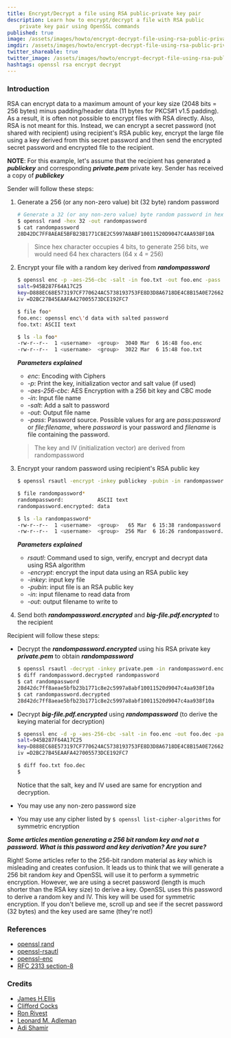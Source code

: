 ```yaml
---
title: Encrypt/Decrypt a file using RSA public-private key pair
description: Learn how to encrypt/decrypt a file with RSA public 
    private key pair using OpenSSL commands
published: true
image: /assets/images/howto/encrypt-decrypt-file-using-rsa-public-private-keys/encrypt-decrypt.png
imgdir: /assets/images/howto/encrypt-decrypt-file-using-rsa-public-private-keys/
twitter_shareable: true
twitter_image: /assets/images/howto/encrypt-decrypt-file-using-rsa-public-private-keys/encrypt-decrypt.png
hashtags: openssl rsa encrypt decrypt 
---
```


### Introduction
RSA can encrypt data to a maximum amount of your key size 
(2048 bits = 256 bytes) minus padding/header data (11 bytes for PKCS#1 v1.5 
padding). As a result, it is often not possible to encrypt files with RSA 
directly. Also, RSA is not meant for this. Instead, we can encrypt a secret 
password (not shared with recipient) using recipient's RSA public key, encrypt 
the large file using a key derived from this secret password and then send the
encrypted secret password and encrypted file to the recipient.

**NOTE**: For this example, let's assume that the recipient has generated a
_**publickey**_ and corresponding _**private.pem**_ private key. Sender has 
received a copy of _**publickey**_ 

Sender will follow these steps:

1. Generate a 256 (or any non-zero value) bit (32 byte) random password<br/>
  
    ```bash
    # Generate a 32 (or any non-zero value) byte random password in hex
    $ openssl rand -hex 32 -out randompassword
    $ cat randompassword
    28D42DC7FF8AEAE5BFB23B1771C8E2C5997A8ABF10011520D9047C4AA938F10A
    ```
    > Since hex character occupies 4 bits, to generate 256 bits, we would need 
    > 64 hex characters (64 x 4 = 256)

2. Encrypt your file with a random key derived from _**randompassword**_<br/>
    ```bash
    $ openssl enc -p -aes-256-cbc -salt -in foo.txt -out foo.enc -pass file:./randompassword
    salt=945B287F64A17C25
    key=D888EC68E573197CF770624AC5738193753FE8D3D8A6718DE4C8B15A0E726626
    iv =D2BC27B45EAAFA427005573DCE192FC7

    $ file foo*
    foo.enc: openssl enc\'d data with salted password
    foo.txt: ASCII text
    
    $ ls -la foo*
    -rw-r--r--  1 <username>  <group>  3040 Mar  6 16:48 foo.enc
    -rw-r--r--  1 <username>  <group>  3022 Mar  6 15:48 foo.txt
    ```
    _**Parameters explained**_
    * _enc_: Encoding with Ciphers
    * _-p_: Print the key, initialization vector and salt value (if used)
    * _-aes-256-cbc_: AES Encryption with a 256 bit key and CBC mode
    * _-in_: Input file name
    * _-salt_: Add a salt to password
    * _-out_: Output file name
    * _-pass_: Password source. Possible values for arg are _pass:password_ or 
    _file:filename_, where _password_ is your password and _filename_ is file 
    containing the password.
    > The key and IV (initialization vector) are derived from randompassword

3. Encrypt your random password using recipient's RSA public key<br/>

    ```bash
    $ openssl rsautl -encrypt -inkey publickey -pubin -in randompassword -out randompassword.encrypted
    
    $ file randompassword*
    randompassword:           ASCII text
    randompassword.encrypted: data
    
    $ ls -la randompassword*
    -rw-r--r--  1 <username>  <group>   65 Mar  6 15:38 randompassword
    -rw-r--r--  1 <username>  <group>  256 Mar  6 16:26 randompassword.encrypted
    ```

    _**Parameters explained**_
    * _rsautl_: Command used to sign, verify, encrypt and decrypt data using 
                RSA algorithm
    * _-encrypt_: encrypt the input data using an RSA public key
    * _-inkey_: input key file
    * _-pubin_: input file is an RSA public key
    * _-in_: input filename to read data from
    * _-out_: output filename to write to

4. Send both _**randompassword.encrypted**_ and _**big-file.pdf.encrypted**_ to 
the recipient

Recipient will follow these steps:

* Decrypt the _**randompassword.encrypted**_ using his RSA private key 
  _**private.pem**_ to obtain _**randompassword**_

    ```bash
    $ openssl rsautl -decrypt -inkey private.pem -in randompassword.encrypted -out randompassword.decrypted
    $ diff randompassword.decrypted randompassword
    $ cat randompassword
    28d42dc7ff8aeae5bfb23b1771c8e2c5997a8abf10011520d9047c4aa938f10a
    $ cat randompassword.decrypted
    28d42dc7ff8aeae5bfb23b1771c8e2c5997a8abf10011520d9047c4aa938f10a
    ```
* Decrypt _**big-file.pdf.encrypted**_ using _**randompassword**_ (to derive 
the keying material for decryption)

    ```bash
    $ openssl enc -d -p -aes-256-cbc -salt -in foo.enc -out foo.dec -pass file:./randompassword.decrypted
    salt=945B287F64A17C25
    key=D888EC68E573197CF770624AC5738193753FE8D3D8A6718DE4C8B15A0E726626
    iv =D2BC27B45EAAFA427005573DCE192FC7
    
    $ diff foo.txt foo.dec
    $
    ```
    Notice that the salt, key and IV used are same for encryption and 
    decryption.

* You may use any non-zero password size
* You may use any cipher listed by `$ openssl list-cipher-algorithms` 
for symmetric encryption

_**Some articles mention generating a 256 bit random key and not a password. 
What is this password and key derivation? Are you sure?**_<br/>

Right! Some articles refer to the 256-bit random material as _key_ which is
misleading and creates confusion. It leads us to think that we will 
generate a 256 bit random _key_ and OpenSSL will use it to perform a 
symmetric encryption. However, we are using a secret password (length is 
much shorter than the RSA key size) to derive a key. OpenSSL uses this password
to derive a random key and IV. This key will be used for symmetric encryption.
If you don't believe me, scroll up and see if the secret password (32 bytes) 
and the key used are same (they're not!)

### References

* [openssl rand](https://www.openssl.org/docs/man1.0.2/man1/rand.html)
* [openssl-rsautl](https://www.openssl.org/docs/man1.0.2/man1/rsautl.html)
* [openssl-enc](https://www.openssl.org/docs/man1.1.1/man1/openssl-enc.html)
* [RFC 2313 section-8](https://tools.ietf.org/html/rfc2313#section-8)

### Credits

* [James H.Ellis](https://en.wikipedia.org/wiki/James_H._Ellis)
* [Clifford Cocks](https://en.wikipedia.org/wiki/Clifford_Cocks)
* [Ron Rivest](https://amturing.acm.org/award_winners/rivest_1403005.cfm)
* [Leonard M. Adleman](https://amturing.acm.org/award_winners/adleman_7308544.cfm)
* [Adi Shamir](https://amturing.acm.org/award_winners/shamir_2327856.cfm)
